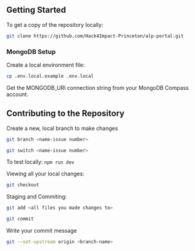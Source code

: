 ## Getting Started
To get a copy of the repository locally:
```bash
git clone https://github.com/Hack4Impact-Princeton/alp-portal.git
```

### MongoDB Setup
Create a local environment file:
```bash
cp .env.local.example .env.local
```

Get the MONGODB_URI connection string from your MongoDB Compass account.

## Contributing to the Repository
Create a new, local branch to make changes
```bash
git branch <name-issue number>
```
```bash
git switch <name-issue number>
```
To test locally: ```npm run dev```

Viewing all your local changes:
```bash
git checkout
```

Staging and Commiting:
```bash
git add <all files you made changes to>
```
```bash
git commit
```
Write your commit message
```bash
git -–set-upstream origin <branch-name>
```
